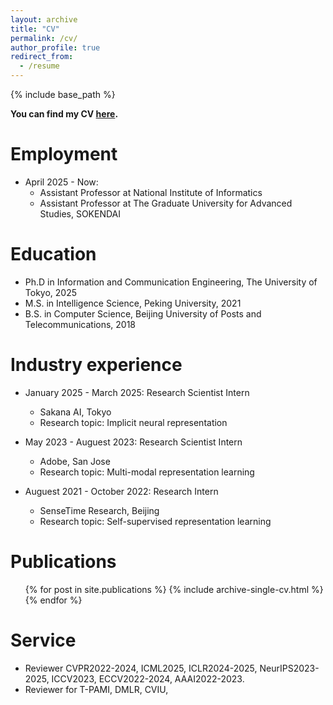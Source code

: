```yaml
---
layout: archive
title: "CV"
permalink: /cv/
author_profile: true
redirect_from:
  - /resume
---
```


{% include base_path %}

**You can find my CV [here](https://drive.google.com/file/d/1Mxf-KHpp4WBkhsfTW2vwzx3mh-ib4iAn/view?usp=sharing).**

Employment
======
* April 2025 - Now:
  * Assistant Professor at National Institute of Informatics
  * Assistant Professor at The Graduate University for Advanced Studies, SOKENDAI

Education
======
* Ph.D in Information and Communication Engineering, The University of Tokyo, 2025
* M.S. in Intelligence Science, Peking University, 2021
* B.S. in Computer Science, Beijing University of Posts and Telecommunications, 2018

Industry experience
======
* January 2025 - March 2025: Research Scientist Intern
  * Sakana AI, Tokyo
  * Research topic: Implicit neural representation

* May 2023 - Auguest 2023: Research Scientist Intern
  * Adobe, San Jose
  * Research topic: Multi-modal representation learning

* Auguest 2021 - October 2022: Research Intern
  * SenseTime Research, Beijing
  * Research topic: Self-supervised representation learning

Publications
======
  <ul>{% for post in site.publications %}
    {% include archive-single-cv.html %}
  {% endfor %}</ul>
  
Service
======
* Reviewer CVPR2022-2024, ICML2025, ICLR2024-2025, NeurIPS2023-2025, ICCV2023, ECCV2022-2024, AAAI2022-2023.
* Reviewer for T-PAMI, DMLR, CVIU, 
